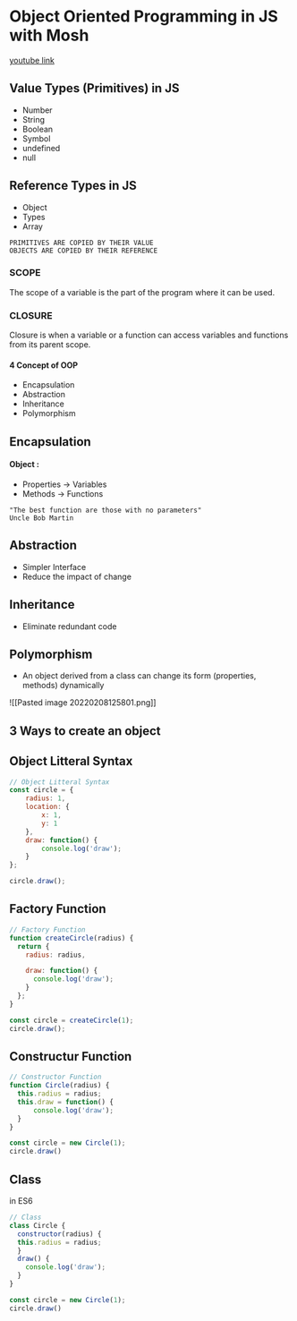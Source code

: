 # Object Oriented Programming in JS with Mosh
[youtube link](https://youtu.be/PFmuCDHHpwk)


## Value Types (Primitives) in JS
- Number
- String
- Boolean
- Symbol
- undefined
- null

## Reference Types in JS
- Object
- Types
- Array

```
PRIMITIVES ARE COPIED BY THEIR VALUE
OBJECTS ARE COPIED BY THEIR REFERENCE
```
### **SCOPE**
The scope of a variable is the part of the program where it can be used.

### **CLOSURE**
Closure is when a variable or a function can access variables and functions from its parent scope.

#### **4 Concept of OOP**
- Encapsulation
- Abstraction
- Inheritance
- Polymorphism

## Encapsulation
#### Object :
- Properties -> Variables
- Methods -> Functions

```
"The best function are those with no parameters"
Uncle Bob Martin
```

## Abstraction
- Simpler Interface
- Reduce the impact of change

## Inheritance
- Eliminate redundant code

## Polymorphism
- An object derived from a class can change its form  (properties, methods) dynamically

![[Pasted image 20220208125801.png]]

## 3 Ways to create an object

## Object Litteral Syntax
```js
// Object Litteral Syntax
const circle = {
	radius: 1,
	location: {
		x: 1,
		y: 1
	},
	draw: function() {
		console.log('draw');
	}
};  

circle.draw();
```

## Factory Function
```js
// Factory Function
function createCircle(radius) {
  return {
    radius: radius,

    draw: function() {
      console.log('draw');
    }
  };  
}

const circle = createCircle(1);
circle.draw();
```

## Constructur Function
```js
// Constructor Function
function Circle(radius) {  
  this.radius = radius;
  this.draw = function() {
      console.log('draw');
  }  
}

const circle = new Circle(1);
circle.draw()
```

## Class
in ES6
```js
// Class
class Circle {  
  constructor(radius) {    
  this.radius = radius;
  }
  draw() {
    console.log('draw');
  }  
}

const circle = new Circle(1);
circle.draw()
```
